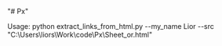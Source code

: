 "# Px"

Usage: python extract_links_from_html.py --my_name Lior --src "C:\Users\liors\Work\code\Px\Sheet_or.html" 

